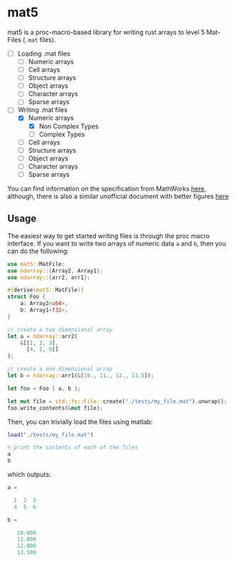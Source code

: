 # mat5

mat5 is a proc-macro-based library for writing rust arrays to level 5 Mat-Files (`.mat` files).

* [ ] Loading .mat files
  * [ ] Numeric arrays
  * [ ] Cell arrays
  * [ ] Structure arrays
  * [ ] Object arrays
  * [ ] Character arrays
  * [ ] Sparse arrays
* [ ] Writing .mat files
  * [x] Numeric arrays
    * [x] Non Complex Types
    * [ ] Complex Types
  * [ ] Cell arrays
  * [ ] Structure arrays
  * [ ] Object arrays
  * [ ] Character arrays
  * [ ] Sparse arrays

You can find information on the specification from MathWorks
[here](https://www.mathworks.com/help/pdf_doc/matlab/matfile_format.pdf), 
although, there is also a similar unofficial document with better figures 
[here](https://data.cresis.ku.edu/data/mat_reader/matfile_format.pdf)


## Usage

The easiest way to get started writing files is through the proc macro interface. 
If you want to write two arrays of numeric data `a` and `b`, then you can do the following:


```rust
use mat5::MatFile;
use ndarray::{Array2, Array1};
use ndarray::{arr2, arr1};

#[derive(mat5::MatFile)]
struct Foo {
    a: Array2<u64>,
    b: Array1<f32>,
}

// create a two dimensional array
let a = ndarray::arr2(
	&[[1, 2, 3],
	  [4, 5, 6]]
);

// create a one dimensional array
let b = ndarray::arr1(&[10., 11., 12., 13.5]);

let foo = Foo { a, b };

let mut file = std::fs::File::create("./tests/my_file.mat").unwrap();
foo.write_contents(&mut file);
```

Then, you can trivially load the files using matlab:

```matlab
load("./tests/my_file.mat")

% print the contents of each of the files
a
b
```

which outputs:

```matlab
a =

  1  2  3
  4  5  6

b =

   10.000
   11.000
   12.000
   13.500
```
